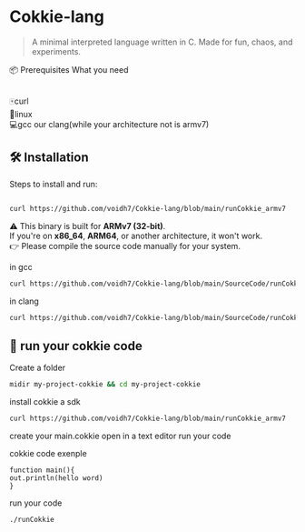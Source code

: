 # Cokkie-lang

> A minimal interpreted language written in C. Made for fun, chaos, and experiments.

📦 Prerequisites
What you need 

<br>
🀄curl
<br>
🐧linux
<br>
💻gcc our clang(while your architecture not is armv7)
<br>

## 🛠 Installation

Steps to install and run:

``` bash

curl https://github.com/voidh7/Cokkie-lang/blob/main/runCokkie_armv7
````
⚠️ This binary is built for **ARMv7 (32-bit)**.  
If you're on **x86_64**, **ARM64**, or another architecture, it won't work.  
👉 Please compile the source code manually for your system.

in gcc
``` bash
curl https://github.com/voidh7/Cokkie-lang/blob/main/SourceCode/runCokkie.c && gcc runCokkie.c -o runCokkie

```

in clang 
```bash
curl https://github.com/voidh7/Cokkie-lang/blob/main/SourceCode/runCokkie.c && clang runCokkie.c -o runCokkie
```

## 🧠 run your cokkie code 

Create a folder
``` bash
midir my-project-cokkie && cd my-project-cokkie
```

install cokkie a sdk 
``` bash
curl https://github.com/voidh7/Cokkie-lang/blob/main/runCokkie_armv7
```

create your main.cokkie
open in a text editor
run your code

cokkie code exenple
``` cokkie
function main(){
out.println(hello word)
}
```

run your code
``` bash
./runCokkie
```
